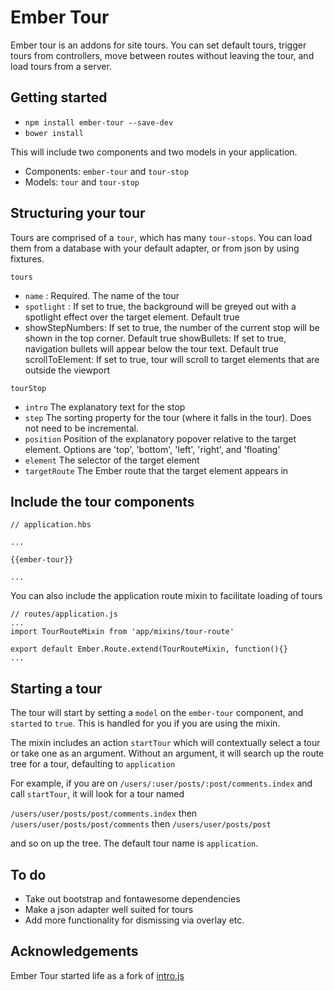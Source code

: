 # Ember Tour

Ember tour is an addons for site tours. You can set default tours, trigger tours from controllers, move between routes 
without leaving the tour, and load tours from a server.

## Getting started

* `npm install ember-tour --save-dev`
* `bower install`

This will include two components and two models in your application.
* Components: `ember-tour` and `tour-stop`
* Models: `tour` and `tour-stop`

## Structuring your tour

Tours are comprised of a `tour`, which has many `tour-stops`. You can load them from a database with your default
adapter, or from json by using fixtures.

`tours`
* `name` : Required. The name of the tour
* `spotlight` : If set to true, the background will be greyed out with a spotlight effect over the target element.
Default true
* showStepNumbers: If set to true, the number of the current stop will be shown in the top corner. Default true
showBullets: If set to true, navigation bullets will appear below the tour text. Default true
scrollToElement: If set to true, tour will scroll to target elements that are outside the viewport

`tourStop`
* `intro` The explanatory text for the stop
* `step` The sorting property for the tour (where it falls in the tour). Does not need to be incremental.  
* `position` Position of the explanatory popover relative to the target element. Options are 'top', 'bottom', 'left',
'right', and 'floating'
* `element` The selector of the target element
* `targetRoute` The Ember route that the target element appears in

## Include the tour components

```
// application.hbs

...

{{ember-tour}}

...
```

You can also include the application route mixin to facilitate loading of tours

```
// routes/application.js
...
import TourRouteMixin from 'app/mixins/tour-route'
 
export default Ember.Route.extend(TourRouteMixin, function(){} 
...
```

## Starting a tour
The tour will start by setting a `model` on the `ember-tour` component, and `started` to `true`. This is handled for 
you if you are using the mixin.

The mixin includes an action `startTour` which will contextually select a tour or take one as an argument. Without an
argument, it will search up the route tree for a tour, defaulting to `application`

For example, if you are on `/users/:user/posts/:post/comments.index` and call `startTour`, it will look for a tour named

`/users/user/posts/post/comments.index`
then
`/users/user/posts/post/comments`
then
`/users/user/posts/post`

and so on up the tree. The default tour name is `application`.

## To do
* Take out bootstrap and fontawesome dependencies
* Make a json adapter well suited for tours
* Add more functionality for dismissing via overlay etc.

## Acknowledgements

Ember Tour started life as a fork of [intro.js](http://usablica.github.io/intro.js/)
